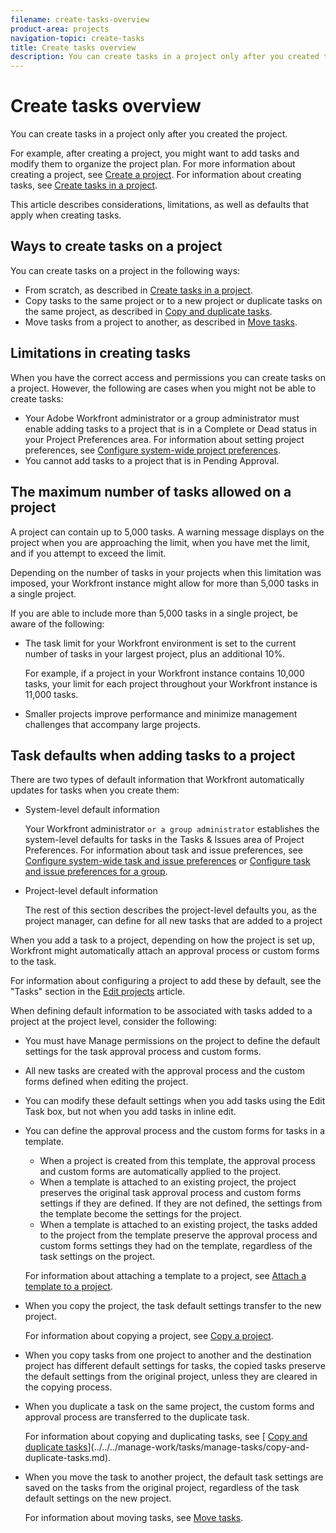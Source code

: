 ```yaml
---
filename: create-tasks-overview
product-area: projects
navigation-topic: create-tasks
title: Create tasks overview
description: You can create tasks in a project only after you created the project.
---
```


# Create tasks overview

You can create tasks in a project only after you created the project.

For example, after creating a project, you might want to add tasks and modify them to organize the project plan. For more information about creating a project, see [Create a project](../../../manage-work/projects/create-projects/create-project.md). For information about creating tasks, see [Create tasks in a project](../../../manage-work/tasks/create-tasks/create-tasks-in-project.md).

This article describes considerations, limitations, as well as defaults that apply when creating tasks.

## Ways to create tasks on a project

You can create tasks on a project in the following ways:

* From scratch, as described in [Create tasks in a project](../../../manage-work/tasks/create-tasks/create-tasks-in-project.md).
* Copy tasks to the same project or to a new project or duplicate tasks on the same project, as described in [Copy and duplicate tasks](../../../manage-work/tasks/manage-tasks/copy-and-duplicate-tasks.md).
* Move tasks from a project to another, as described in [Move tasks](../../../manage-work/tasks/manage-tasks/move-tasks.md).

## Limitations in creating tasks

When you have the correct access and permissions you can create tasks on a project. However, the following are cases when you might not be able to create tasks:

* Your Adobe Workfront administrator or a group administrator must enable adding tasks to a project that is in a Complete or Dead status in your Project Preferences area. For information about setting project preferences, see [Configure system-wide project preferences](../../../administration-and-setup/set-up-workfront/configure-system-defaults/set-project-preferences.md).
* You cannot add tasks to a project that is in Pending Approval.

## The maximum number of tasks allowed on a project

A project can contain up to 5,000 tasks. A warning message displays on the project when you are approaching the limit, when you have met the limit, and if you attempt to exceed the limit.

Depending on the number of tasks in your projects when this limitation was imposed, your Workfront instance might allow for more than 5,000 tasks in a single project.

If you are able to include more than 5,000 tasks in a single project, be aware of the following:

* The task limit for your Workfront environment is set to the current number of tasks in your largest project, plus an additional 10%.

  For example, if a project in your Workfront instance contains 10,000 tasks, your limit for each project throughout your Workfront instance is 11,000 tasks.

* Smaller projects improve performance and minimize management challenges that accompany large projects.

## Task defaults when adding tasks to a project

There are two types of default information that Workfront automatically updates for tasks when you create them:

* System-level default information

  Your Workfront administrator ```or a group administrator``` establishes the system-level defaults for tasks in the Tasks &&nbsp;Issues area of Project Preferences. For information about task and issue preferences, see [Configure system-wide task and issue preferences](../../../administration-and-setup/set-up-workfront/configure-system-defaults/set-task-issue-preferences.md) or [Configure task and issue preferences for a group](../../../administration-and-setup/manage-groups/create-and-manage-groups/configure-task-issue-preferences-group.md).

* Project-level default information

  The rest of this section describes the project-level defaults you, as the project manager, can define for all new tasks that are added to a project

When you add a task to a project, depending on how the project is set up, Workfront might automatically attach an approval process or custom forms to the task.

For information about configuring a project to add these by default, see the "Tasks" section in the [Edit projects](../../../manage-work/projects/manage-projects/edit-projects.md) article.

When defining default information to be associated with tasks added to a project at the project level, consider the following:

* You must have Manage permissions on the project to define the default settings for the task approval process and custom forms.
* All new tasks are created with the approval process and the custom forms defined when editing the project.
* You can modify these default settings when you add tasks using the Edit Task box, but not when you add tasks in inline edit.
* You can define the approval process and the custom forms for tasks in a template.

   * When a project is created from this template, the approval process and custom forms are automatically applied to the project.
   * When a template is attached to an existing project, the project preserves the original task approval process and custom forms settings if they are defined. If they are not defined, the settings from the template become the settings for the project.
   * When a template is attached to an existing project, the tasks added to the project from the template preserve the approval process and custom forms settings they had on the template, regardless of the task settings on the project.

  For information about attaching a template to a project, see [Attach a template to a project](../../../manage-work/projects/create-and-manage-templates/attach-template-to-project.md).

* When you copy the project, the task default settings transfer to the new project.

  For information about copying a project, see [Copy a project](../../../manage-work/projects/manage-projects/copy-project.md).

* When you copy tasks from one project to another and the destination project has different default settings for tasks, the copied tasks preserve the default settings from the original project, unless they are cleared in the copying process.
* When you duplicate a task on the same project, the custom forms and approval process are transferred to the duplicate task.

  For information about copying and duplicating tasks, see [ [Copy and duplicate tasks](../../../manage-work/tasks/manage-tasks/copy-and-duplicate-tasks.md)](../../../manage-work/tasks/manage-tasks/copy-and-duplicate-tasks.md).

* When you move the task to another project, the default task settings are saved on the tasks from the original project, regardless of the task default settings on the new project.

  For information about moving tasks, see [Move tasks](../../../manage-work/tasks/manage-tasks/move-tasks.md).

